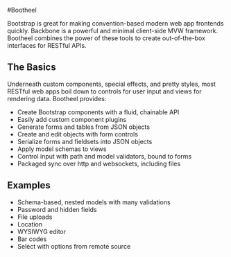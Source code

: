 #Bootheel

Bootstrap is great for making convention-based modern web app frontends quickly. Backbone is a powerful and minimal client-side MVW framework. Bootheel combines the power of these tools to create out-of-the-box interfaces for RESTful APIs.

## The Basics

Underneath custom components, special effects, and pretty styles, most RESTful web apps boil down to controls for user input and views for rendering data. Bootheel provides:

* Create Bootstrap components with a fluid, chainable API
* Easily add custom component plugins
* Generate forms and tables from JSON objects
* Create and edit objects with form controls
* Serialize forms and fieldsets into JSON objects
* Apply model schemas to views
* Control input with path and model validators, bound to forms
* Packaged sync over http and websockets, including files

## Examples

* Schema-based, nested models with many validations
* Password and hidden fields
* File uploads
* Location
* WYSIWYG editor
* Bar codes
* Select with options from remote source

